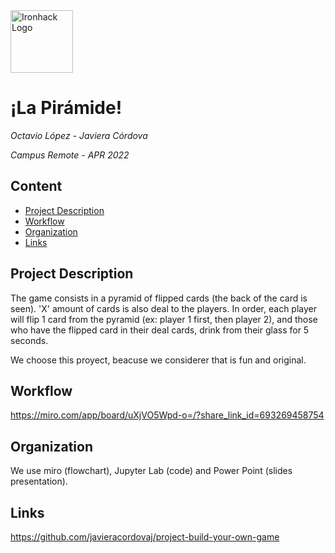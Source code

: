 <img src="https://bit.ly/2VnXWr2" alt="Ironhack Logo" width="100"/>

# ¡La Pirámide!
*Octavio López - Javiera Córdova*

*Campus Remote - APR 2022*

## Content
- [Project Description](#project-description)
- [Workflow](#workflow)
- [Organization](#organization)
- [Links](#links)

## Project Description
The game consists in a pyramid of flipped cards (the back of the card is seen). 'X' amount of cards is also deal to the players. In order, each player will flip 1 card from the pyramid (ex: player 1 first, then player 2), and those who have the flipped card in their deal cards, drink from their glass for 5 seconds.

We choose this proyect, beacuse we considerer that is fun and original.

## Workflow
https://miro.com/app/board/uXjVO5Wpd-o=/?share_link_id=693269458754

## Organization
We use miro (flowchart), Jupyter Lab (code) and Power Point (slides presentation).

## Links
https://github.com/javieracordovaj/project-build-your-own-game